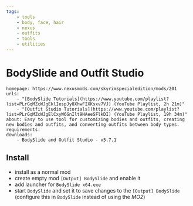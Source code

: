 ```yaml
---
tags:
    - tools
    - body, face, hair
    - nexus
    - outfits
    - tools
    - utilities
---
```


# BodySlide and Outfit Studio

```project_info
homepage: https://www.nexusmods.com/skyrimspecialedition/mods/201
urls:
    - "[BodySlide Tutorials](https://www.youtube.com/playlist?list=PLrGqMZcWJgEklIespJy8XhwFIXKsxv7VJ) (YouTube Playlist, 2h 21m)"
    - "[Outfit Studio Tutorials](https://www.youtube.com/playlist?list=PLrGqMZcWJgElCxyW6GnIlt9HAeeSFlkDI) (YouTube Playlist, 19h 34m)"
about: Easy to use tool for customizing bodies and outfits, creating new bodies and outfits, and converting outfits between body types.
requirements:
downloads:
    - BodySlide and Outfit Studio - v5.7.1
```

## Install

* install as a normal mod
* create empty mod ``[Output] BodySlide`` and enable it
* add launcher for ``BodySlide x64.exe``
* start ``BodySlide`` and set it to save changes to the ``[Output] BodySlide`` (configure
  this in ``BodySlide`` instead of using the *MO2*)
